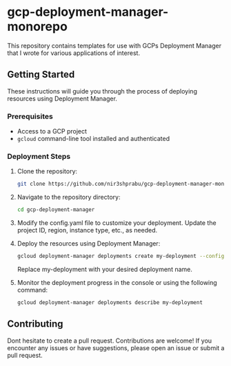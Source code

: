 # gcp-deployment-manager-monorepo

This repository contains templates for use with GCPs Deployment Manager that I wrote for various applications of interest.

## Getting Started

These instructions will guide you through the process of deploying resources using Deployment Manager.

### Prerequisites

- Access to a GCP project
- `gcloud` command-line tool installed and authenticated

### Deployment Steps

1. Clone the repository:

   ```bash
   git clone https://github.com/nir3shprabu/gcp-deployment-manager-monorepo.git
   ```


2. Navigate to the repository directory:

   ```bash
   cd gcp-deployment-manager
   ```

3. Modify the config.yaml file to customize your deployment. Update the project ID, region, instance type, etc., as needed.

4. Deploy the resources using Deployment Manager:

   ```bash
   gcloud deployment-manager deployments create my-deployment --config=sympl.yaml
   ```
   Replace my-deployment with your desired deployment name.

5. Monitor the deployment progress in the console or using the following command:

   ```bash
   gcloud deployment-manager deployments describe my-deployment
   ```

## Contributing

Dont hesitate to create a pull request. Contributions are welcome! If you encounter any issues or have suggestions, please open an issue or submit a pull request.